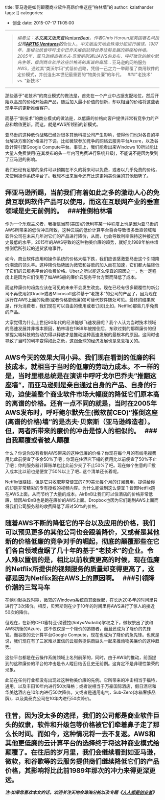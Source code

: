 title: 亚马逊是如何颠覆商业软件高昂价格这座”柏林墙”的
author: kzlathander
tags: []
categories:
  - 创业
date: 2015-07-17 11:05:00
---

>*编者注：[本文英文版来自VentureBeat](http://venturebeat.com/2015/07/05/amazon-web-services-this-generations-berlin-wall-tear-down-deflationary-event/)，作者Chris Haroun是美国著名风投**公司[ARTIS Ventures](http://www.artisventures.com/)的***合伙人。*中文版由天地会珠海分舵进行编译。1987年，里根总统曾呼吁戈尔巴乔夫推倒妨碍世界往前发展的那座柏林墙。2005年，亚马逊缔造者杰夫·贝索斯则通过AWS的发布，呼吁微软的鲍尔默先生等，推倒商业软件这座价格高的离谱的高墙...*
亚马逊的网络服务AWS，通过其“类沃尔玛”式低价战略，凭借一己之力一举颠覆了商用软件的定价模式，并创造出本世纪最重要的“物美价廉”的年代。
 
###"老技术" vs. "新技术"
---
那些基于”老技术“的商业模式的做法是，首先在一个产业中占据支配地位，然后开始以高昂的价格开始卖产品，随后加入最小价值的创新，却以相当的价格将这些表现平平的更新推给客户。

而基于“新技术”的商业模式的做法是，以低廉的价格向客户提供非常有竞争力的产品和增值更新。而这，就是AWS所领衔的新模式。

亚马逊的这种低价战略已经对很多其他科技公司产生影响，使得他们也对各自的平台解决方案的价格进行下调。比如微软参加竞争的网络云服务平台Azure，以及谷歌计算引擎Google Compute平台。事实上，我们能看出来Windows 10所以能让大量人免费使用(在其发布的头一年内可免费进行系统升级)，不能说不是因为受到了亚马逊的影响。

我们已经有足够的条件可以预期在不久的将来可以免费，或者以几乎免费的价格，来使用操作系统平台了。我想不出来当今还有比这更物美价廉的其他趋势了。

拜亚马逊所赐，当前我们有着如此之多的激动人心的免费互联网软件产品可以使用，而这在互联网产业的垂直领域是史无前例的。
 
###推倒柏林墙
---
作为一个乐观主义者，我相信当前(美国)的低利率某一种程度上也是因为亚马逊的AWS所带来的低价冲击所致，这种云端的低价计算平台将会导致很多垂直领域和软件公司在未来几年对它们的产品进行降价，从而，也会导致利率保持这种接近历史最低的水平。2015年的AWS导致的这种物美价廉的趋势，就好比1989年柏林墙推倒后所引起的通货紧缩事件。

如今，商业软件应用和操作系统的价格大幅下跌，我们应该感激亚马逊这个引领降价潮流的领头羊。这种降价趋势因为微软和谷歌的加入而在加速，它们都大幅降低了它们的云服务平台的收费价格。Uber之所以能这么便宜的原因之一，也一定程度上是因为它们使用了如AWS般的廉价云服务平台方案而降低了成本。

而这种廉价的趋势应该在可见的未来不会发生改变。现在已经有很多颠覆性的新公司不再使用如Oracle或者Microsoft这种基于“老技术”的公司的产品了，因为现在运行在AWS上面的免费(或者价格更低廉的)可替代软件随处可见。最终的结果就是，作为消费者，我们现在可以自由的使用或者订阅(比如，Netflix)那些几乎免费的产品。

大家觉得为什么上世纪90年代的经济能够飞速发展呢？我个人认为当时技术领域的高速发展并非根本原因，柏林墙在1989年被推倒后，东欧过剩的那帮廉价的但掌握尖端科技的劳动力得以释放才是推动这种高速发展的最根本的原因。这同时也导致了当时的利率变得如此之低，这跟全球的经济发展也是息息相关的。

AWS今天的效果大同小异。我们现在看到的低廉的科技成本，就相当于当时的低廉的劳动力成本。不一样的是，当时里根总统是在演讲中呼吁戈尔巴乔夫“推翻这座墙“，而亚马逊则是亲自通过自身的产品、自身的行动，迫使着整个商业软件市场大幅度的降低它们原本高的离谱的价格。还有一点不同的就是，当时在2005年AWS发布时，呼吁鲍尔默先生(微软前CEO)“推倒这座(离谱的价格)墙“的是杰夫·贝索斯（亚马逊缔造者）。但，两者所带来的廉价的冲击是惊人的相似的。
 
###自我颠覆或者被人颠覆
---
什么？你说你没有看到AWS带来的这种低廉的价格？你现在每个月的有线电视费用比此前便宜了多余50%了吧；你现在住酒店下榻的费用比以前便宜了50%不止了吧；你的服务器计算账单也比此前少交了不止50%了吧。现在做个生意的IT投入成本比以前也是便宜了50%以上了吧...这个清单还长着呢。

Netflix很赚钱，但是它只收取非常便宜的7.99美元每个月的订阅费用，提供给你的却是非常精彩的专有授权的视频内容。为什么能做到这么便宜？皆因Netflix跑在AWS上面，从而节约了大量的成本。AirBnB让我们可以住酒店的价格非常低廉，皆因AirBnB也是跑在廉价的AWS上面。Dropbox也因为它们跑到AWS上面而将我们公司服务器的收费降低了超过50%的价格。

随着AWS不断的降低它的平台以及应用的价格，我们可以预见更多的其他公司也会跟着降价，又或者是其他新的价格低廉的竞争对手的崛起，彻底的颠覆那些在它们各自领域盘踞了几十年的基于“老技术”的企业。令人难以置信的是，相比以前收费更高的时候，现在低廉的Netflix所提供的视频服务的质量却变得更高了，这都是因为Netflix跑在AWS上的原因啊。
 
###引领降价潮的三驾马车
---
在鲍尔默执政时期，微软的Windows系统自其面世起，在长达20多年的时间里只进行了3次降价。相反，贝索斯则在少于10年的时间里将AWS进行了惊人的接近50次的降价。

但现在，在新的CEO塞特亚·纳德拉(*SatyaNadella*)掌权之下，微软祭出了欲和AWS抗衡的Azure，这不仅仅是一个降价的追随者，而且还成为了降价的先锋官。而谷歌的云计算平台Google Compute，现在也成为了降价的急先锋。也就是说，我们现在有了三家难以置信的云服务提供商巨头一起来推动物美廉价的这种趋势。

这些平台都是在云操作系统领域上名列前茅的，同时，由于AWS的推动，前面提到的这种廉价的平台的冲击是令人瞠目结舌且史无前例。这肯定不是非理性繁荣的现象。

此前在任何行业都没有出现过这种物美价廉的先例。它所带来的冲击相当于福特，通用，以及丰田10年内进行50次降格；或者说相当于万豪国际酒店，假日酒店和华美达酒店在10年内进行50次降价。又或者是通用电气，Sub-Zero(冰箱奢侈品牌)，以及美泰克公司在10年内进行50次降价。

往昔，因为没太多的选择，我们的公司都是商业软件巨头的奴隶，软件和升级包等价格被它们牵着鼻子走了那么长时间。而如今，这种情况将一去不复返。AWS和其他更低廉的云计算平台的选择终于将这种商业模式给颠覆了。在往后的岁月里，我们会继续看到如亚马逊，微软，和谷歌等的云服务提供商们继续降低它们的产品价格，其影响将比此前1989年那次的冲力来得更深更远。
 
---
***注:如果您喜欢本文的话，欢迎关注天地会珠海分舵以及专题《[人人都是创业者](http://www.jianshu.com/collection/3b05e9877440)》***
